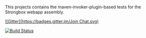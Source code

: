 This projects contains the maven-invoker-plugin-based tests for the Strongbox webapp assembly.

[![Gitter](https://badges.gitter.im/Join Chat.svg)](https://gitter.im/strongbox/strongbox-integration-tests?utm_source=badge&utm_medium=badge&utm_campaign=pr-badge&utm_content=badge)

[![Build Status](http://dev.carlspring.org/status/jenkins/strongbox-web-integration-tests-ubuntu-15.10)](https://dev.carlspring.org/jenkins/view/strongbox-ubuntu/job/strongbox-web-integration-tests-ubuntu-15.10/)
